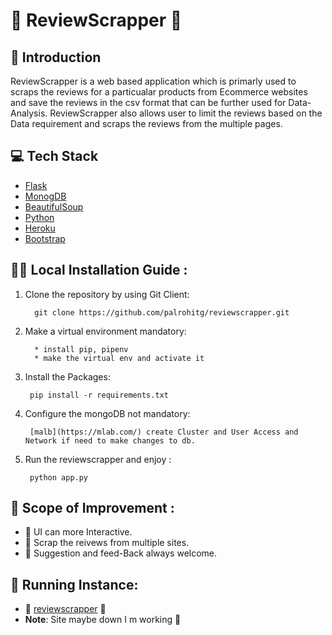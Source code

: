 # :metal:	ReviewScrapper 	:snake:	

## :pushpin: Introduction 

ReviewScrapper is a web based application which is primarly used to scraps the reviews for a particualar products from Ecommerce websites and save the reviews in the csv format that can be further used for Data-Analysis. ReviewScrapper also allows user to limit the reviews based on the Data requirement and scraps the reviews from the multiple pages.

## :computer: Tech Stack
    
* [Flask](https://flask.palletsprojects.com/)
* [MonogDB](https://www.mongodb.com/)
* [BeautifulSoup](https://www.crummy.com/software/BeautifulSoup/doc)
* [Python](https://www.python.org/)
* [Heroku](https://www.heroku.com/)
* [Bootstrap](https://getbootstrap.com/)


## :running_woman: Local Installation Guide : 

1. Clone the repository by using Git Client: 

         git clone https://github.com/palrohitg/reviewscrapper.git

2. Make a virtual environment mandatory: 

         * install pip, pipenv
         * make the virtual env and activate it 

3. Install the Packages: 

        pip install -r requirements.txt

4. Configure the mongoDB not mandatory:
    
        [malb](https://mlab.com/) create Cluster and User Access and Network if need to make changes to db.

5. Run the reviewscrapper and enjoy : 

        python app.py

## :dart:	Scope of Improvement : 

* :blossom: UI can more Interactive. 
* :blossom: Scrap the reivews from multiple sites.
* :blossom: Suggestion and feed-Back always welcome.

## :iphone:	Running Instance:

* :beers:	[reviewscrapper](https://vikas-webscrapper-review.herokuapp.com/) :beers:
* **Note**: Site maybe down I m working :crossed_fingers:

    








